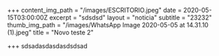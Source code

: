 +++
content_img_path = "/images/ESCRITORIO.jpeg"
date = 2020-05-15T03:00:00Z
excerpt = "sdsdsd"
layout = "noticia"
subtitle = "23232"
thumb_img_path = "/images/WhatsApp Image 2020-05-05 at 14.31.10 (1).jpeg"
title = "Novo teste 2"

+++
sdsadasdasdasdsdsad